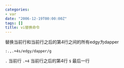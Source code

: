 ```yaml
---
categories:
- var
date: "2006-12-19T00:00:00Z"
tags: []
title: vi替换命令
---
```


替换当前行和当前行之后的第4行之间的所有edgy为dapper

```vim
:.,.+4s/edgy/dapper/g
```

`.`
  当前行
`.+4`
  当前行之后的第4行
`$`
  最后一行
